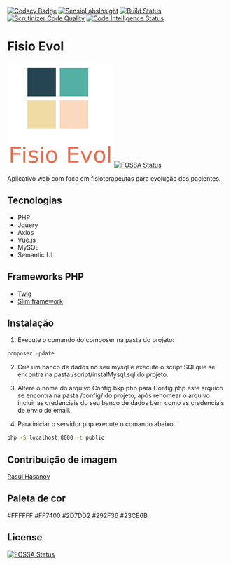 [![Codacy Badge](https://api.codacy.com/project/badge/Grade/aed1697a919242f09d72fb40f7f9a251)](https://app.codacy.com/app/muka/fisio-evol?utm_source=github.com&utm_medium=referral&utm_content=samuelmattos/fisio-evol&utm_campaign=Badge_Grade_Dashboard)
[![SensioLabsInsight](https://insight.sensiolabs.com/projects/fb66fa9b-f354-4637-b1b0-3a8dd635ef3e/mini.png)](https://insight.sensiolabs.com/projects/fb66fa9b-f354-4637-b1b0-3a8dd635ef3e)
[![Build Status](https://scrutinizer-ci.com/g/samuelmattos/fisio-evol/badges/build.png?b=master)](https://scrutinizer-ci.com/g/samuelmattos/fisio-evol/build-status/master)
[![Scrutinizer Code Quality](https://scrutinizer-ci.com/g/samuelmattos/fisio-evol/badges/quality-score.png?b=master)](https://scrutinizer-ci.com/g/samuelmattos/fisio-evol/?branch=master)
[![Code Intelligence Status](https://scrutinizer-ci.com/g/samuelmattos/fisio-evol/badges/code-intelligence.svg?b=master)](https://scrutinizer-ci.com/code-intelligence)
# Fisio  Evol
![Logo Fisio Evol](https://raw.githubusercontent.com/samuelmattos/fisio-evol/develop/public/Assets/img/logo.png)
[![FOSSA Status](https://app.fossa.io/api/projects/git%2Bgithub.com%2Fsamuelmattos%2Ffisio-evol.svg?type=shield)](https://app.fossa.io/projects/git%2Bgithub.com%2Fsamuelmattos%2Ffisio-evol?ref=badge_shield)

Aplicativo web com foco em fisioterapeutas para evolução dos pacientes.
## Tecnologias
* PHP
* Jquery
* Axios
* Vue.js
* MySQL
* Semantic UI
## Frameworks PHP
* [Twig](https://twig.symfony.com/)
* [Slim framework](https://www.slimframework.com/)
## Instalação
1. Execute o comando do composer na pasta do projeto:
```sh
composer update
```
2. Crie um banco de dados no seu mysql e execute o script SQl que se encontra na pasta /script/instalMysql.sql do projeto.

3. Altere o nome do arquivo Config.bkp.php para Config.php este arquico se encontra na pasta /config/ do projeto, após renomear o arquivo incluir as credenciais do seu banco de dados bem como as credenciais de envio de email.

4. Para iniciar o servidor php execute o comando abaixo:
```sh
php -S localhost:8000 -t public
```
## Contribuição de imagem
[Rasul Hasanov](https://www.iconfinder.com/rasulh)

## Paleta de cor

#FFFFFF
#FF7400
#2D7DD2
#292F36
#23CE6B

## License
[![FOSSA Status](https://app.fossa.io/api/projects/git%2Bgithub.com%2Fsamuelmattos%2Ffisio-evol.svg?type=large)](https://app.fossa.io/projects/git%2Bgithub.com%2Fsamuelmattos%2Ffisio-evol?ref=badge_large)